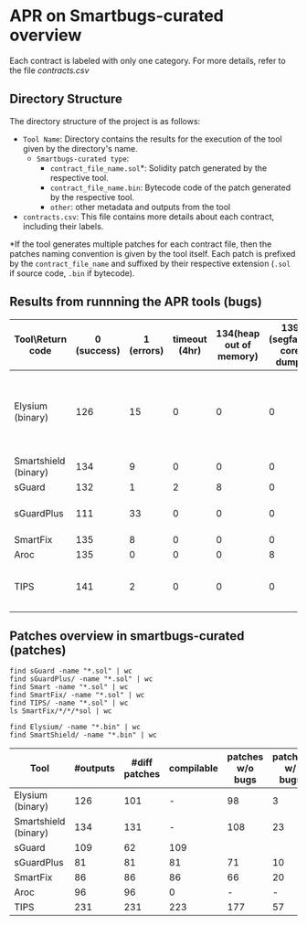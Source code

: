 # APR on Smartbugs-curated overview

Each contract is labeled with only one category. For more details, refer to the file _contracts.csv_

## Directory Structure

The directory structure of the project is as follows:

- `Tool Name`: Directory contains the results for the execution of the tool given by the directory's name.
    + `Smartbugs-curated type`:
        - `contract_file_name.sol`*: Solidity patch generated by the respective tool.
        - `contract_file_name.bin`: Bytecode code of the patch generated by the respective tool.
        - `other`: other metadata and outputs from the tool
- `contracts.csv`: This file contains more details about each contract, including their labels.

*If the tool generates multiple patches for each contract file, then the patches naming convention is given by the tool itself. Each patch is prefixed by the `contract_file_name` and suffixed by their respective extension (`.sol` if source code, `.bin` if bytecode).


## Results from runnning the APR tools (bugs)
|Tool\Return code                    |0 (success)|1 (errors)|timeout (4hr)|134(heap out of memory)|139 (segfault: core dump)|251 (compilation)|253|Notes                                                             |
|------------------------------------|-----------|----------|---------------|-----------------------|-------------------------|-----------------|---|------------------------------------------------------------------|
|Elysium  (binary)                           |126        |15        |0              |0                      |0                        |1                |1  |1: run_oyente breaks, only mythril is used for these cases in eval|
|Smartshield   (binary)                       |134        |9         |0              |0                      |0                        |0                |0  |1: code errors                                                    |
|sGuard                              |132        |1         |2              |8                      |0                        |0                |0  |                                                                  |
|sGuardPlus                          |111        |33        |0              |0                      |0                        |0                |0  |Exceptions in revert2src.js                                       |
|SmartFix                            |135        |8         |0              |0                      |0                        |0                |0  |                                                                  |
|Aroc                                |135        |0         |0              |0                      |8                        |0                |0  |                                                                  |
|TIPS                                |141        |2         |0              |0                      |0                        |0                |0  |1: code errors in parsing json objects                            |


## Patches overview in smartbugs-curated (patches)

```
find sGuard -name "*.sol" | wc
find sGuardPlus/ -name "*.sol" | wc
find Smart -name "*.sol" | wc
find SmartFix/ -name "*.sol" | wc
find TIPS/ -name "*.sol" | wc
ls SmartFix/*/*/*sol | wc

find Elysium/ -name "*.bin" | wc
find SmartShield/ -name "*.bin" | wc
```

| Tool                  | #outputs | #diff patches | compilable | patches w/o bugs | patches w/ bugs | paches w/ new bugs |
|-----------------------|----------|---------------|------------|------------------|-----------------|--------------------|
| Elysium (binary)      |      126 |            101|           -|                98|                3|                  2+|
| Smartshield (binary)  |      134 |            131|           -|               108|               23|                    |
| sGuard                |      109 |             62|         109|                  |                 |                    |
| sGuardPlus            |       81 |             81|          81|                71|               10|                  10|
| SmartFix              |       86 |             86|          86|                66|               20|                   1|
| Aroc                  |       96 |             96|           0|                 -|                -|                    |
| TIPS                  |      231 |            231|         223|               177|               57|                    |
